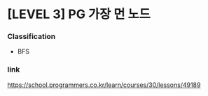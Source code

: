 # [LEVEL 3] PG 가장 먼 노드

### Classification
* BFS

### link
https://school.programmers.co.kr/learn/courses/30/lessons/49189